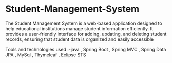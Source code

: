 # Student-Management-System
The Student Management System is a web-based application designed to help educational institutions manage student information efficiently. 
It provides a user-friendly interface for adding, updating, and deleting student records, ensuring that student data is organized and easily accessible

Tools and technologies used :-java , Spring Boot , Spring MVC , Spring Data JPA , MySql , Thymeleaf , Eclipse STS
